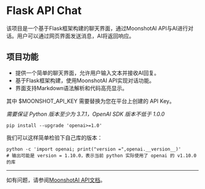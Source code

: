 # Flask API Chat


该项目是一个基于Flask框架构建的聊天界面，通过MoonshotAI API与AI进行对话。用户可以通过网页界面发送消息，AI将返回响应。

## 项目功能
- 提供一个简单的聊天界面，允许用户输入文本并接收AI回复。
- 基于Flask框架构建，使用MoonshotAI API实现对话功能。
- 界面支持Markdown语法解析和代码高亮显示。


其中 $MOONSHOT_API_KEY 需要替换为您在平台上创建的 API Key。

*需要保证 Python 版本至少为 3.7.1，OpenAI SDK 版本不低于 1.0.0*
```
pip install --upgrade 'openai>=1.0'
```
我们可以这样简单检验下自己库的版本：
```
python -c 'import openai; print("version =",openai.__version__)'
# 输出可能是 version = 1.10.0，表示当前 python 实际使用了 openai 的 v1.10.0 的库
```

---


如有问题，请参阅[MoonshotAI API文档](https://platform.moonshot.cn/docs/intro#%E6%96%87%E6%9C%AC%E7%94%9F%E6%88%90%E6%A8%A1%E5%9E%8B)。

